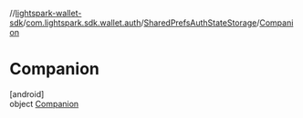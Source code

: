 //[lightspark-wallet-sdk](../../../../index.md)/[com.lightspark.sdk.wallet.auth](../../index.md)/[SharedPrefsAuthStateStorage](../index.md)/[Companion](index.md)

# Companion

[android]\
object [Companion](index.md)

